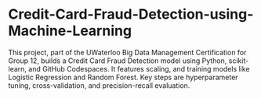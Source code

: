 # Credit-Card-Fraud-Detection-using-Machine-Learning
This project, part of the UWaterloo Big Data Management Certification for Group 12, builds a Credit Card Fraud Detection model using Python, scikit-learn, and GitHub Codespaces. It features scaling, and training models like Logistic Regression and Random Forest. Key steps are hyperparameter tuning, cross-validation, and precision-recall evaluation.
